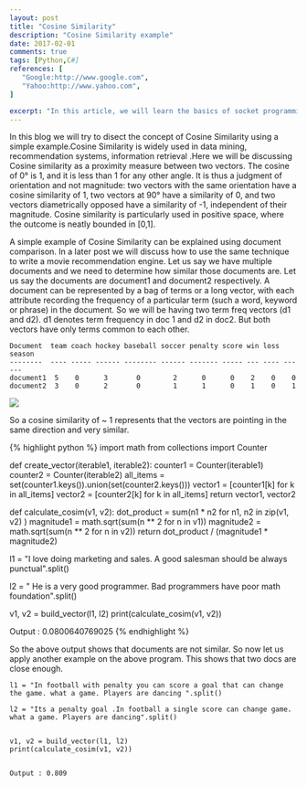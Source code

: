 ```yaml
---
layout: post
title: "Cosine Similarity"
description: "Cosine Similarity example"
date: 2017-02-01
comments: true
tags: [Python,C#]
references: [
   "Google:http://www.google.com",
   "Yahoo:http://www.yahoo.com", 
]

excerpt: "In this article, we will learn the basics of socket programming in .NET Framework using C#. Secondly, we will create a small application consisting of a server and a client which will communicate using TCP and UDP protocols.Inter-Process Communication i.e. the capability of two or more physically connected machines to exchange data, plays a very important role in enterprise software development."
---
```


In this blog we will try to disect the concept of Cosine Similarity using a simple example.Cosine Similarity is widely used in data mining, recommendation systems, information retrieval .Here we will be discussing Cosine similarity as a proximity measure between two vectors. The cosine of 0° is 1, and it is less than 1 for any other angle. It is thus a judgment of orientation and not magnitude: two vectors with the same orientation have a cosine similarity of 1, two vectors at 90° have a similarity of 0, and two vectors diametrically opposed have a similarity of -1, independent of their magnitude. Cosine similarity is particularly used in positive space, where the outcome is neatly bounded in [0,1].

A simple example of Cosine Similarity can be explained using document comparison. In a later post we will discuss how to use the same technique to write a movie recommendation engine.  Let us say we have multiple documents and we need to determine how similar those documents are. Let us say the documents are document1 and document2 respectively.  A document can be represented by a bag of terms or a long vector, with each attribute recording the frequency of a particular term (such a word, keyword or phrase) in the document.  So we will be having two term freq vectors (d1  and d2). d1 denotes term frequency in doc 1 and d2 in doc2. But both vectors have only terms common to each other. 


~~~~~~
Document  team coach hockey baseball soccer penalty score win loss season
--------  ---- ----- ------ -------- ------ ------- ----- --- ---- ------ 
document1  5    0      3       0        2      0      0    2    0    0
document2  3    0      2       0        1      1      0    1    0    1
~~~~~~~

<img src="/images/cosine-similarity.png" class="img-responsive">


So a  cosine similarity of ~ 1 represents that the vectors are pointing in the same direction and very similar.

{% highlight python %}
import math
from collections import Counter

def create_vector(iterable1, iterable2):
    counter1 = Counter(iterable1)
    counter2 = Counter(iterable2)
    all_items = set(counter1.keys()).union(set(counter2.keys()))
    vector1 = [counter1[k] for k in all_items]
    vector2 = [counter2[k] for k in all_items]
    return vector1, vector2

def calculate_cosim(v1, v2):
    dot_product = sum(n1 * n2 for n1, n2 in zip(v1, v2) )
    magnitude1 = math.sqrt(sum(n ** 2 for n in v1))
    magnitude2 = math.sqrt(sum(n ** 2 for n in v2))
    return dot_product / (magnitude1 * magnitude2)


l1 = "I love doing marketing and sales. A good salesman should be always punctual".split()

l2 = " He is a very good programmer. Bad programmers have poor math foundation".split()
    
v1, v2 = build_vector(l1, l2)
print(calculate_cosim(v1, v2))

Output : 0.0800640769025
{% endhighlight %}

So the above output shows that documents are not similar. So now let us apply another example on the above program.  This shows that two docs are close enough.

~~~~~~
l1 = "In football with penalty you can score a goal that can change the game. what a game. Players are dancing ".split()

l2 = "Its a penalty goal .In football a single score can change game. what a game. Players are dancing".split()
    

v1, v2 = build_vector(l1, l2)
print(calculate_cosim(v1, v2))
    

Output : 0.809
~~~~~~~
